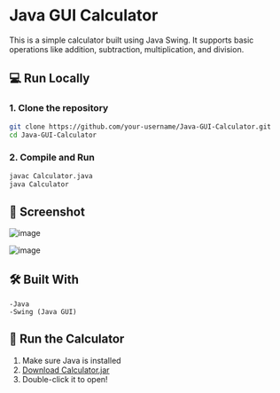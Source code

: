 # Java GUI Calculator

This is a simple calculator built using Java Swing. It supports basic operations like addition, subtraction, multiplication, and division.

## 💻 Run Locally

### 1. Clone the repository

```bash
git clone https://github.com/your-username/Java-GUI-Calculator.git
cd Java-GUI-Calculator
```

### 2. Compile and Run

```bash
javac Calculator.java
java Calculator
```
## 📸 Screenshot

![image](https://github.com/user-attachments/assets/a87f139b-fedc-47ea-9aa0-89d788da10d9)

![image](https://github.com/user-attachments/assets/f5e7f9b5-7052-4dec-b774-d2dd9abb6a51)


## 🛠 Built With
    -Java
    -Swing (Java GUI)

## 🔧 Run the Calculator
1. Make sure Java is installed
2. [Download Calculator.jar](./Calculator.jar)
3. Double-click it to open!

